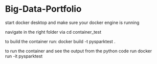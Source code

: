# Big-Data-Portfolio

start docker desktop and make sure your docker engine is running

navigate in the right folder via
cd container_test

to build the container run:
docker build -t pysparktest .

to run the container and see the output from the python code run
docker run -it pysparktest
